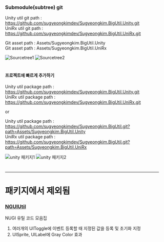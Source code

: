 
### Submodule(subtree) git

Unity util git path : https://github.com/sugyeongkimdev/Sugyeongkim.BigUtil.Unity.git  
UniRx util git path : https://github.com/sugyeongkimdev/Sugyeongkim.BigUtil.UniRx.git  

Git asset path : Assets/Sugyeongkim.BigUtil.Unity  
Git asset path : Assets/Sugyeongkim.BigUtil.UniRx  

![Sourcetree1](https://github.com/sugyeongkimdev/Sugyeongkim.BigUtil/assets/51020780/e79db6c4-dbc9-4828-bc84-6ec0fd8c4bbd)
![Sourcetree2](https://github.com/sugyeongkimdev/Sugyeongkim.BigUtil/assets/51020780/8de93da9-0878-4bb2-967d-b9788b98e573)

#

#### 프로젝트에 빠르게 추가하기

Unity util package path : https://github.com/sugyeongkimdev/Sugyeongkim.BigUtil.Unity.git  
UniRx util package path : https://github.com/sugyeongkimdev/Sugyeongkim.BigUtil.UniRx.git  

or  

Unity util package path : https://github.com/sugyeongkimdev/Sugyeongkim.BigUtil.git?path=Assets/Sugyeongkim.BigUtil.Unity  
UniRx util package path : https://github.com/sugyeongkimdev/Sugyeongkim.BigUtil.git?path=Assets/Sugyeongkim.BigUtil.UniRx  

![unity 패키지1](https://github.com/sugyeongkimdev/Unity-Utility/assets/51020780/fc46d74a-f5ce-418a-8fc8-96e964840d0d)
![unity 패키지2](https://github.com/sugyeongkimdev/Unity-Utility/assets/51020780/df7af993-e0da-4e66-903b-e7b860c3fb09)

#

---

# 패키지에서 제외됨
### [NGUIUtil](Assets/Invalid/Pacakge_NGUI)
NUGI 유틸 코드 모음집
1. 여러개의 UIToggle에 이벤트 등록할 때 지정된 값을 등록 및 초기화 지정
2. UISprite, UILabel에 Gray Color 효과
